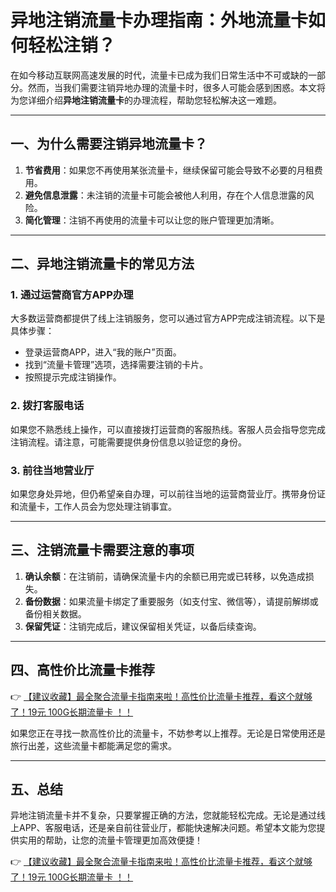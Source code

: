# 异地注销流量卡办理指南：外地流量卡如何轻松注销？

在如今移动互联网高速发展的时代，流量卡已成为我们日常生活中不可或缺的一部分。然而，当我们需要注销异地办理的流量卡时，很多人可能会感到困惑。本文将为您详细介绍**异地注销流量卡**的办理流程，帮助您轻松解决这一难题。

---

## 一、为什么需要注销异地流量卡？

1. **节省费用**：如果您不再使用某张流量卡，继续保留可能会导致不必要的月租费用。
2. **避免信息泄露**：未注销的流量卡可能会被他人利用，存在个人信息泄露的风险。
3. **简化管理**：注销不再使用的流量卡可以让您的账户管理更加清晰。

---

## 二、异地注销流量卡的常见方法

### 1. 通过运营商官方APP办理
大多数运营商都提供了线上注销服务，您可以通过官方APP完成注销流程。以下是具体步骤：
- 登录运营商APP，进入“我的账户”页面。
- 找到“流量卡管理”选项，选择需要注销的卡片。
- 按照提示完成注销操作。

### 2. 拨打客服电话
如果您不熟悉线上操作，可以直接拨打运营商的客服热线。客服人员会指导您完成注销流程。请注意，可能需要提供身份信息以验证您的身份。

### 3. 前往当地营业厅
如果您身处异地，但仍希望亲自办理，可以前往当地的运营商营业厅。携带身份证和流量卡，工作人员会为您处理注销事宜。

---

## 三、注销流量卡需要注意的事项

1. **确认余额**：在注销前，请确保流量卡内的余额已用完或已转移，以免造成损失。
2. **备份数据**：如果流量卡绑定了重要服务（如支付宝、微信等），请提前解绑或备份相关数据。
3. **保留凭证**：注销完成后，建议保留相关凭证，以备后续查询。

---

## 四、高性价比流量卡推荐

👉 [【建议收藏】最全聚合流量卡指南来啦！高性价比流量卡推荐，看这个就够了！19元 100G长期流量卡 ！！](https://bit.ly/Liuliangka)

如果您正在寻找一款高性价比的流量卡，不妨参考以上推荐。无论是日常使用还是旅行出差，这些流量卡都能满足您的需求。

---

## 五、总结

异地注销流量卡并不复杂，只要掌握正确的方法，您就能轻松完成。无论是通过线上APP、客服电话，还是亲自前往营业厅，都能快速解决问题。希望本文能为您提供实用的帮助，让您的流量卡管理更加高效便捷！

👉 [【建议收藏】最全聚合流量卡指南来啦！高性价比流量卡推荐，看这个就够了！19元 100G长期流量卡 ！！](https://bit.ly/Liuliangka)